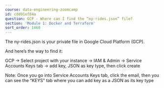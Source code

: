```yaml
---
course: data-engineering-zoomcamp
id: cdd91ef84a
question: GCP - Where can I find the “ny-rides.json” file?
section: 'Module 1: Docker and Terraform'
sort_order: 1460
---
```


The ny-rides.json is your private file in Google Cloud Platform (GCP). 

And here’s the way to find it:

GCP -> Select project with your  instance -> IAM & Admin -> Service Accounts Keys tab -> add key, JSON as key type, then click create

Note: Once you go into Service Accounts Keys tab, click the email, then you can see the “KEYS” tab where you can add key as a JSON as its key type

